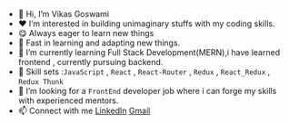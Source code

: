 - 👋 Hi, I’m Vikas Goswami
- :heart: I’m interested in building unimaginary stuffs with my coding skills.
- :yum: Always eager to learn new things 
- :muscle: Fast in learning and adapting new things.
- :brain: I’m currently learning Full Stack Development(MERN),i have learned frontend , currently pursuing backend.
- :wrench: Skill sets :`JavaScript` , `React` , `React-Router` , `Redux` , `React_Redux` , `Redux Thunk`
- :eyes: I’m looking for a `FrontEnd` developer job where i can forge my skills with experienced mentors.
- 📫 Connect with me 
  [LinkedIn](https://www.linkedin.com/in/vikas-goswami-41986a205/github-buttons) 
  [Gmail](vikasg224@gmail.com)


<!---
Akki37/Akki37 is a ✨ special ✨ repository because its `README.md` (this file) appears on your GitHub profile.
You can click the Preview link to take a look at your changes.
--->
